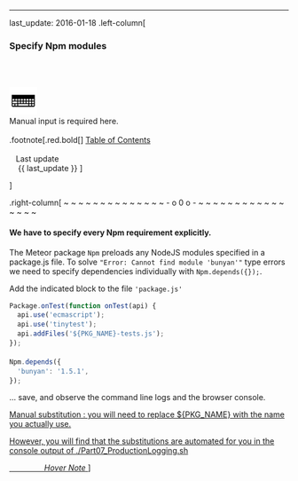 ---
last_update: 2016-01-18
 .left-column[
  ### Specify Npm modules
  <br /><br /><div class='input_type_indicator'><img src='./fragments/typer.png' /><br />Manual input is required here.</div><br />
.footnote[.red.bold[] [
Table of Contents](./)
<br />
<br />&nbsp; &nbsp;Last update
<br />&nbsp; &nbsp; {{ last_update  }}
]
<!-- H -->]
.right-column[
~ ~ ~ ~ ~ ~ ~ ~ ~ ~ ~ ~ ~ ~ - o 0 o - ~ ~ ~ ~ ~ ~ ~ ~ ~ ~ ~ ~ ~ ~ ~ ~

#### We have to specify every Npm requirement explicitly.

The Meteor package ```Npm``` preloads any NodeJS modules specified in a package.js file. To solve ```"Error: Cannot find module 'bunyan'"``` type errors we need to specify dependencies individually with ```Npm.depends({});```.

Add the indicated block to the file ```'package.js'```

```javascript
Package.onTest(function onTest(api) {
  api.use('ecmascript');
  api.use('tinytest');
  api.addFiles('${PKG_NAME}-tests.js');
});

Npm.depends({
  'bunyan': '1.5.1',
});
```

   ... save, and observe the command line logs and the browser console.

<!-- B -->
<div id="syntaxnote" class="popup_div">
    <a class="subtle_a" onmouseover="HideContent('syntaxnote'); return true;"
       href="javascript:HideContent('syntaxnote')">
        <p>Manual substitution :  you will need to replace ${PKG_NAME} with the name you actually use. </p><p>However, you will find that the substitutions are automated for you in the console output of ./Part07_ProductionLogging.sh</p>
    </a>
</div>
<a
    class="hover_text"
    onmouseover="ReverseContentDisplay('syntaxnote'); return true;"
    href="javascript:ReverseContentDisplay('syntaxnote')">
    <i>&nbsp; &nbsp; &nbsp; &nbsp; &nbsp; &nbsp; &nbsp; &nbsp; Hover Note</i>
</a>
]
